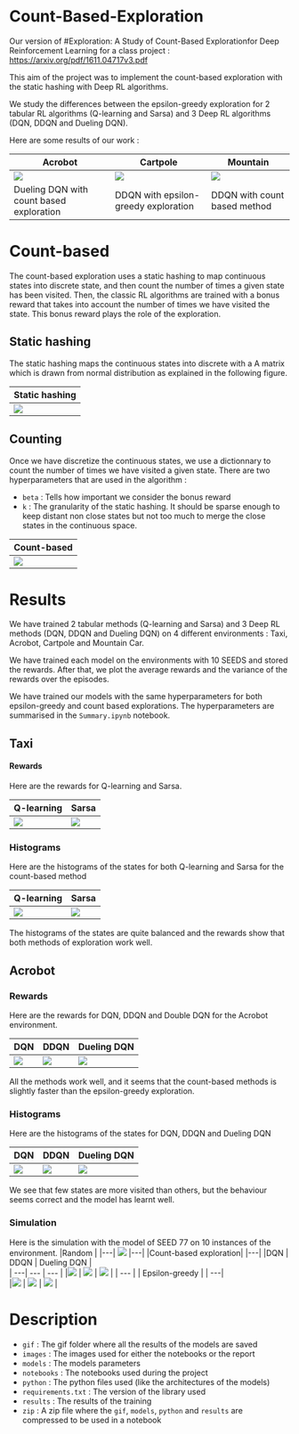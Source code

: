 # Count-Based-Exploration
Our version of #Exploration: A Study of Count-Based Explorationfor Deep Reinforcement Learning for a class project : https://arxiv.org/pdf/1611.04717v3.pdf

This aim of the project was to implement the count-based exploration with the static hashing with Deep RL algorithms. 

We study the differences between the epsilon-greedy exploration for 2 tabular RL algorithms (Q-learning and Sarsa) and 3 Deep RL algorithms (DQN, DDQN and Dueling DQN). 

Here are some results of our work : 

| Acrobot | Cartpole | Mountain | 
|---| --- | --- |
| ![](/gif/acrobot/dueling_dqn/count_based.gif) | ![](/gif/cartpole/ddqn/epsilon_greedy.gif) | ![](/gif/mountain/ddqn/count_based.gif)   |
| Dueling DQN with count based exploration | DDQN with epsilon-greedy exploration  | DDQN with count based method | 


# Count-based 

The count-based exploration uses a static hashing to map continuous states into discrete state, and then count the number of times a given state has been visited. 
Then, the classic RL algorithms are trained with a bonus reward that takes into account the number of times we have visited the state. This bonus reward plays the role of the exploration. 



## Static hashing

The static hashing maps the continuous states into discrete with a A matrix which is drawn from normal distribution as explained in the following figure. 


| Static hashing |  
|---| 
| ![](/images/static_hashing_logo.png) | 




## Counting 

Once we have discretize the continuous states, we use a dictionnary to count the number of times we have visited a given state. There are two hyperparameters that are used in the algorithm : 
- `beta` : Tells how important we consider the bonus reward
- `k` : The granularity of the static hashing. It should be sparse enough to keep distant non close states but not too much to merge the close states in the continuous space. 


| Count-based |  
|---| 
| ![](/images/count_based_logo.png) | 


# Results 

We have trained 2 tabular methods (Q-learning and Sarsa) and 3 Deep RL methods (DQN, DDQN and Dueling DQN) on 4 different environments : Taxi, Acrobot, Cartpole and Mountain Car. 

We have trained each model on the environments with 10 SEEDS and stored the rewards. After that, we plot the average rewards and the variance of the rewards over the episodes. 

We have trained our models with the same hyperparameters for both epsilon-greedy and count based explorations. The hyperparameters are summarised in the `Summary.ipynb` notebook. 


## Taxi 

#### Rewards

Here are the rewards for Q-learning and Sarsa. 

| Q-learning | Sarsa |  
|---| --- | 
| ![](/images/taxi_q_learning.png) | ![](/images/taxi_sarsa.png) | 
 
### Histograms 

Here are the histograms of the states for both Q-learning and Sarsa for the count-based method 

| Q-learning | Sarsa |  
|---| --- | 
| ![](/images/taxi_state_q_learning.png) | ![](/images/taxi_state_sarsa.png) | 

The histograms of the states are quite balanced and the rewards show that both methods of exploration work well. 


## Acrobot 

### Rewards

Here are the rewards for DQN, DDQN and Double DQN for the Acrobot environment. 

| DQN | DDQN | Dueling DQN |  
|---| --- | --- | 
| ![](/images/acrobot_dqn.png) | ![](/images/acrobot_ddqn.png) | ![](/images/acrobot_dueling_dqn.png) |

All the methods work well, and it seems that the count-based methods is slightly faster than the epsilon-greedy exploration. 

### Histograms 

Here are the histograms of the states for DQN, DDQN and Dueling DQN 

| DQN | DDQN | Dueling DQN |   
|---| --- | --- | 
| ![](/images/acrobot_state_dqn.png) | ![](/images/acrobot_state_ddqn.png) | ![](/images/acrobot_state_dueling_dqn.png) |

We see that few states are more visited than others, but the behaviour seems correct and the model has learnt well. 

### Simulation 

Here is the simulation with the model of SEED 77 on 10 instances of the environment. 
|Random |
|---|
![](/gif/acrobot/random/random.gif)
|---|
|Count-based exploration|
|---|
|DQN | DDQN | Dueling DQN |   
| ---| --- | --- | 
|![](/gif/acrobot/dqn/count_based.gif) | ![](/gif/acrobot/ddqn/count_based.gif) | ![](/gif/acrobot/dueling_dqn/count_based.gif) |
| --- | 
| Epsilon-greedy | 
| ---|  
|![](/gif/acrobot/dqn/epsilon_greedy.gif) | ![](/gif/acrobot/ddqn/epsilon_greedy.gif) | ![](/gif/acrobot/dueling_dqn/epsilon_greedy.gif) |
























































# Description 

- `gif` : The gif folder where all the results of the models are saved
- `images` : The images used for either the notebooks or the report
- `models` : The models parameters 
- `notebooks` : The notebooks used during the project
- `python` : The python files used (like the architectures of the models)
- `requirements.txt` : The version of the library used
- `results` : The results of the training 
- `zip` : A zip file where the `gif`, `models`, `python` and `results` are compressed to be used in a notebook










